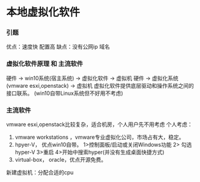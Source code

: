 本地虚拟化软件
===
### 引题
优点：速度快  配置高
缺点：没有公网ip 域名
### 虚拟化软件原理 和 主流软件
硬件 → win10系统(宿主系统) → 虚拟化软件 → 虚拟机
硬件 → 虚拟化系统(vmware esxi,openstack) → 虚拟机
虚拟化软件提供底层驱动和操作系统之间的接口联系。
(win10自带Linux系统但不好用不考虑)
### 主流软件
vmware esxi,openstack比较复杂，适合机房，个人用户先不用考虑
个人考虑：
1. vmware workstations ，vmware专业虚拟化公司，市场占有大，稳定。
2. hpyer-V， 优点win10自带。
1>控制面板/启动或关闭Windows功能  2> 勾选hyper-V  3>重启  4>开始中搜索hyper(并没有生成桌面快捷方式)
3. virtual-box， oracle，优点开源免费。

新建虚拟机：分配合适的cpu


